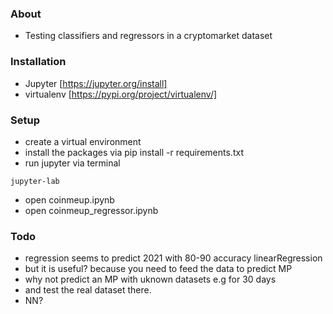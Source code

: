 ### About
- Testing classifiers and regressors in a cryptomarket dataset

### Installation
- Jupyter [https://jupyter.org/install]
- virtualenv [https://pypi.org/project/virtualenv/]

### Setup
- create a virtual environment
- install the packages via pip install -r requirements.txt
- run jupyter via terminal
```
jupyter-lab
```
- open coinmeup.ipynb
- open coinmeup_regressor.ipynb

### Todo
- regression seems to predict 2021 with 80-90 accuracy linearRegression
- but it is useful? because you need to feed the data to predict MP
- why not predict an MP with uknown datasets e.g for 30 days
- and test the real dataset there.
- NN?
